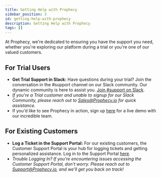 ```yaml
---
title: Getting Help with Prophecy
sidebar_position: 3
id: getting-help-with-prophecy
description: Getting Help with Prophecy
tags: []
---
```


At Prophecy, we're dedicated to ensuring you have the support you need, whether you're exploring our platform during a trial or you're one of our valued customers.

## For Trial Users

- **Get Trial Support in Slack:** Have questions during your trial? Join the conversation in the #support channel on our Slack community. Our dynamic community is here to assist you. [Join #support on Slack](https://prophecy-io-support.slack.com/archives/C01P1PD7JJY).
- _If you're a Trial customer and unable to signup for our Slack Community, please reach out to Sales@Prophecy.io for quick assistance._
- If you'd like to see Prophecy in action, sign up [here](https://www.prophecy.io/request-a-demo) for a live demo with our incredible team.

## For Existing Customers

- **Log a Ticket in the Support Portal:** For our existing customers, the Customer Support Portal is your hub for logging tickets and getting personalized assistance. Log in to the Support Portal [here](https://prophecy.zendesk.com/).
- _Trouble Logging In? If you're encountering issues accessing the Customer Support Portal, don't worry. Please reach out to Support@Prophecy.io, and we'll get you back on track!_
